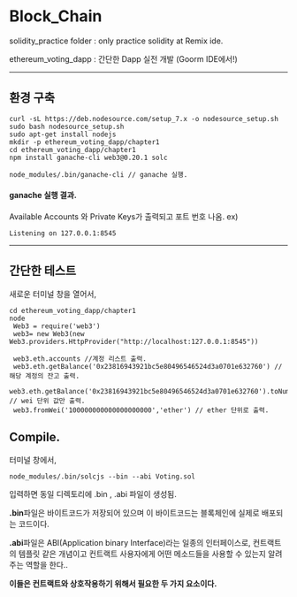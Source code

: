 # Block_Chain

solidity_practice folder : only practice solidity at Remix ide.

ethereum_voting_dapp : 간단한 Dapp 실전 개발 (Goorm IDE에서!)

--------------

## 환경 구축
```
curl -sL https://deb.nodesource.com/setup_7.x -o nodesource_setup.sh
sudo bash nodesource_setup.sh
sudo apt-get install nodejs
mkdir -p ethereum_voting_dapp/chapter1
cd ethereum_voting_dapp/chapter1
npm install ganache-cli web3@0.20.1 solc

node_modules/.bin/ganache-cli // ganache 실행.
```
#### ganache 실행 결과.
Available Accounts 와 Private Keys가 출력되고 포트 번호 나옴.
ex) 
```
Listening on 127.0.0.1:8545
```
--------------

## 간단한 테스트
새로운 터미널 창을 열어서,
```
cd ethereum_voting_dapp/chapter1
node
 Web3 = require('web3')
 web3= new Web3(new Web3.providers.HttpProvider("http://localhost:127.0.0.1:8545"))
 
 web3.eth.accounts //계정 리스트 출력.
 web3.eth.getBalance('0x23816943921bc5e80496546524d3a0701e632760') // 해당 계정의 잔고 출력.
 web3.eth.getBalance('0x23816943921bc5e80496546524d3a0701e632760').toNumber() // wei 단위 값만 출력.
 web3.fromWei('100000000000000000000','ether') // ether 단위로 출력.
```


## Compile.
터미널 창에서,
```
node_modules/.bin/solcjs --bin --abi Voting.sol
```
입력하면 동일 디렉토리에 .bin , .abi 파일이 생성됨.

**.bin**파일은 바이트코드가 저장되어 있으며 이 바이트코드는 블록체인에 실제로 배포되는 코드이다.

**.abi**파일은 ABI(Application binary Interface)라는 일종의 인터페이스로, 컨트랙트의 템플릿 같은 개념이고 컨트랙트 사용자에게 어떤 메소드들을 사용할 수 있는지 알려주는 역할을 한다..

**이들은 컨트랙트와 상호작용하기 위해서 필요한 두 가지 요소이다.**
